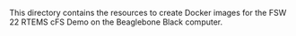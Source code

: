 This directory contains the resources to create Docker images for the FSW 22 RTEMS cFS Demo on the Beaglebone Black computer.

